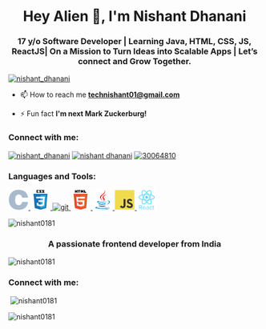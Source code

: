 <h1 align="center">Hey Alien 👋, I'm Nishant Dhanani</h1>
<h3 align="center">17 y/o Software Developer | Learning Java, HTML, CSS, JS, ReactJS| On a Mission to Turn Ideas into Scalable Apps | Let’s connect and Grow Together.</h3>

<p align="left"> <a href="https://twitter.com/nishant_dhanani" target="blank"><img src="https://img.shields.io/twitter/follow/nishant_dhanani?logo=twitter&style=for-the-badge" alt="nishant_dhanani" /></a> </p>

- 📫 How to reach me **technishant01@gmail.com**

- ⚡ Fun fact **I'm next Mark Zuckerburg!**

<h3 align="left">Connect with me:</h3>
<p align="left">
<a href="https://twitter.com/nishant_dhanani" target="blank"><img align="center" src="https://raw.githubusercontent.com/rahuldkjain/github-profile-readme-generator/master/src/images/icons/Social/twitter.svg" alt="nishant_dhanani" height="30" width="40" /></a>
<a href="https://linkedin.com/in/nishant dhanani" target="blank"><img align="center" src="https://raw.githubusercontent.com/rahuldkjain/github-profile-readme-generator/master/src/images/icons/Social/linked-in-alt.svg" alt="nishant dhanani" height="30" width="40" /></a>
<a href="https://stackoverflow.com/users/30064810" target="blank"><img align="center" src="https://raw.githubusercontent.com/rahuldkjain/github-profile-readme-generator/master/src/images/icons/Social/stack-overflow.svg" alt="30064810" height="30" width="40" /></a>
</p>

<h3 align="left">Languages and Tools:</h3>
<p align="left"> <a href="https://www.cprogramming.com/" target="_blank" rel="noreferrer"> <img src="https://raw.githubusercontent.com/devicons/devicon/master/icons/c/c-original.svg" alt="c" width="40" height="40"/> </a> <a href="https://www.w3schools.com/css/" target="_blank" rel="noreferrer"> <img src="https://raw.githubusercontent.com/devicons/devicon/master/icons/css3/css3-original-wordmark.svg" alt="css3" width="40" height="40"/> </a> <a href="https://git-scm.com/" target="_blank" rel="noreferrer"> <img src="https://www.vectorlogo.zone/logos/git-scm/git-scm-icon.svg" alt="git" width="40" height="40"/> </a> <a href="https://www.w3.org/html/" target="_blank" rel="noreferrer"> <img src="https://raw.githubusercontent.com/devicons/devicon/master/icons/html5/html5-original-wordmark.svg" alt="html5" width="40" height="40"/> </a> <a href="https://www.java.com" target="_blank" rel="noreferrer"> <img src="https://raw.githubusercontent.com/devicons/devicon/master/icons/java/java-original.svg" alt="java" width="40" height="40"/> </a> <a href="https://developer.mozilla.org/en-US/docs/Web/JavaScript" target="_blank" rel="noreferrer"> <img src="https://raw.githubusercontent.com/devicons/devicon/master/icons/javascript/javascript-original.svg" alt="javascript" width="40" height="40"/> </a> <a href="https://reactjs.org/" target="_blank" rel="noreferrer"> <img src="https://raw.githubusercontent.com/devicons/devicon/master/icons/react/react-original-wordmark.svg" alt="react" width="40" height="40"/> </a> </p>

<p><img align="center" src="https://github-readme-stats.vercel.app/api/top-langs?username=nishant0181&show_icons=true&locale=en&layout=compact" alt="nishant0181" /></p>

<h3 align="center">A passionate frontend developer from India</h3>

<p align="left"> <img src="https://komarev.com/ghpvc/?username=nishant0181&label=Profile%20views&color=0e75b6&style=flat" alt="nishant0181" /> </p>

<h3 align="left">Connect with me:</h3>
<p align="left">
</p>

<p>&nbsp;<img align="center" src="https://github-readme-stats.vercel.app/api?username=nishant0181&show_icons=true&locale=en" alt="nishant0181" /></p>

<p><img align="center" src="https://github-readme-streak-stats.herokuapp.com/?user=nishant0181&" alt="nishant0181" /></p>


